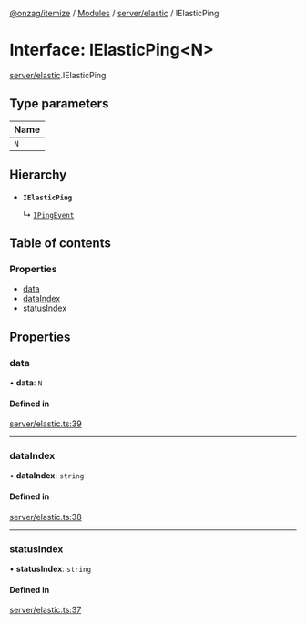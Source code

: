 [@onzag/itemize](../README.md) / [Modules](../modules.md) / [server/elastic](../modules/server_elastic.md) / IElasticPing

# Interface: IElasticPing\<N\>

[server/elastic](../modules/server_elastic.md).IElasticPing

## Type parameters

| Name |
| :------ |
| `N` |

## Hierarchy

- **`IElasticPing`**

  ↳ [`IPingEvent`](server_elastic.IPingEvent.md)

## Table of contents

### Properties

- [data](server_elastic.IElasticPing.md#data)
- [dataIndex](server_elastic.IElasticPing.md#dataindex)
- [statusIndex](server_elastic.IElasticPing.md#statusindex)

## Properties

### data

• **data**: `N`

#### Defined in

[server/elastic.ts:39](https://github.com/onzag/itemize/blob/73e0c39e/server/elastic.ts#L39)

___

### dataIndex

• **dataIndex**: `string`

#### Defined in

[server/elastic.ts:38](https://github.com/onzag/itemize/blob/73e0c39e/server/elastic.ts#L38)

___

### statusIndex

• **statusIndex**: `string`

#### Defined in

[server/elastic.ts:37](https://github.com/onzag/itemize/blob/73e0c39e/server/elastic.ts#L37)
